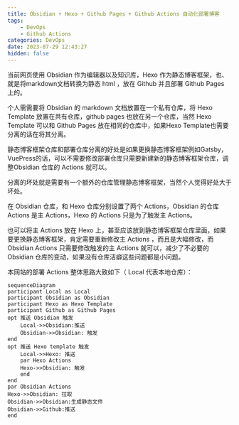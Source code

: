 ```yaml
---
title: Obsidian + Hexo + Github Pages + Github Actions 自动化部署博客
tags: 
	- DevOps
	- Github Actions
categories: DevOps
date: 2023-07-29 12:43:27
hidden: false
---
```

当前网页使用 Obsidian 作为编辑器以及知识库，Hexo 作为静态博客框架，也、就是将markdown文档转换为静态 html ，放在 Github 并且部署 Github Pages 上的。

个人需需要将 Obsidian 的 markdown 文档放置在一个私有仓库，将 Hexo Template 放置在共有仓库，github pages 也放在另一个仓库，当然 Hexo Template 可以和 Github Pages 放在相同的仓库中，如果Hexo Template也需要分离的话在将其分离。

静态博客框架仓库和部署仓库分离的好处是如果更换静态博客框架例如Gatsby，VuePress的话，可以不需要修改部署仓库只需要新建新的静态博客框架仓库，调整Obsidian 仓库的 Actions 就可以。

分离的坏处就是需要有一个额外的仓库管理静态博客框架，当然个人觉得好处大于坏处。

在 Obsidian 仓库，和 Hexo 仓库分别设置了两个 Actions，Obsidian 的仓库 Actions 是主 Actions，Hexo 的 Actions 只是为了触发主 Actions。

也可以将主 Actions 放在 Hexo 上，甚至应该放到静态博客框架仓库里面，如果要更换静态博客框架，肯定需要重新修改主 Actions ，而且是大幅修改，而 Obsidian Actions 只需要修改触发的主 Actions 就可以，减少了不必要的 Obsidian 仓库的变动，如果没有仓库洁癖这些问题都是小问题。

本网站的部署 Actions 整体思路大致如下（ Local 代表本地仓库）：

```mermaid
sequenceDiagram
participant Local as Local
participant Obsidian as Obsidian
participant Hexo as Hexo Template
participant Github as Github Pages
opt 推送 Obsidian 触发
	Local->>Obsidian:推送
	Obsidian->>Obsidian: 触发
end
opt 推送 Hexo template 触发
	Local->>Hexo: 推送
	par Hexo Actions
	Hexo->>Obsidian: 触发
	end
end
par Obsidian Actions
Hexo->>Obsidian: 拉取
Obsidian->>Obsidian:生成静态文件
Obsidian->>Github:推送
end
```
